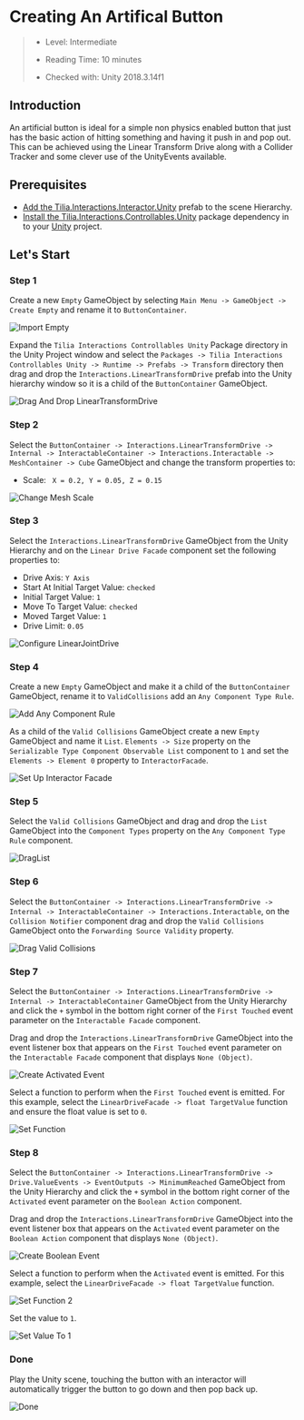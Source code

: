 #  Creating An Artifical Button

> * Level: Intermediate
>
> * Reading Time: 10 minutes
>
> * Checked with: Unity 2018.3.14f1

## Introduction

An artificial button is ideal for a simple non physics enabled button that just has the basic action of hitting something and having it push in and pop out. This can be achieved using the Linear Transform Drive along with a Collider Tracker and some clever use of the UnityEvents available.

## Prerequisites

* [Add the Tilia.Interactions.Interactor.Unity] prefab to the scene Hierarchy.
* [Install the Tilia.Interactions.Controllables.Unity] package dependency in to your [Unity] project.

## Let's Start

### Step 1

Create a new `Empty` GameObject by selecting `Main Menu -> GameObject -> Create Empty` and rename it to `ButtonContainer`.

![Import Empty](assets/images/ImportEmpty.png)

Expand the `Tilia Interactions Controllables Unity` Package directory in the Unity Project window and select the `Packages -> Tilia Interactions Controllables Unity -> Runtime -> Prefabs -> Transform` directory then drag and drop the `Interactions.LinearTransformDrive` prefab into the Unity hierarchy window so it is a child of the `ButtonContainer` GameObject.

![Drag And Drop LinearTransformDrive](assets/images/DragAndDropLinearTransformDrive.png)

### Step 2

Select the `ButtonContainer -> Interactions.LinearTransformDrive -> Internal -> InteractableContainer -> Interactions.Interactable -> MeshContainer -> Cube` GameObject and change the transform properties to:

*  Scale: ` X = 0.2, Y = 0.05, Z = 0.15`

![Change Mesh Scale](assets/images/ChangeMeshScale.png)

### Step 3

Select the `Interactions.LinearTransformDrive` GameObject from the Unity Hierarchy and on the `Linear Drive Facade` component set the following properties to:

* Drive Axis: `Y Axis`
* Start At Initial Target Value: `checked`
* Initial Target Value: `1`
* Move To Target Value: `checked`
* Moved Target Value: `1`
* Drive Limit: `0.05`

![Configure LinearJointDrive](assets/images/ConfigureLinearJointDrive.png)

### Step 4

Create a new `Empty` GameObject and make it a child of the `ButtonContainer` GameObject, rename it to `ValidCollisions` add an `Any Component Type Rule`.

![Add Any Component Rule](assets/images/AddAnyComponentRule.png)

As a child of the `Valid Collisions` GameObject create a new `Empty` GameObject and name it `List`. `Elements -> Size` property on the `Serializable Type Component Observable List` component to `1` and set the `Elements -> Element 0` property to `InteractorFacade`.

![Set Up Interactor Facade](assets/images/SetUpInteractorFacade.png)

### Step 5

Select the `Valid Collisions` GameObject and drag and drop the `List` GameObject into the `Component Types` property on the `Any Component Type Rule` component.

![DragList](assets/images/DragList.png)

### Step 6

Select the `ButtonContainer -> Interactions.LinearTransformDrive -> Internal -> InteractableContainer -> Interactions.Interactable`, on the `Collision Notifier` component drag and drop the `Valid Collisions` GameObject onto the `Forwarding Source Validity` property.

![Drag Valid Collisions](assets/images/DragValidCollisions.png)

### Step 7

Select the `ButtonContainer -> Interactions.LinearTransformDrive -> Internal -> InteractableContainer` GameObject from the Unity Hierarchy and click the `+` symbol in the bottom right corner of the `First Touched` event parameter on the `Interactable Facade` component.

Drag and drop the `Interactions.LinearTransformDrive` GameObject into the event listener box that appears on the  `First Touched` event parameter on the `Interactable Facade` component that displays `None (Object)`.

![Create Activated Event](assets/images/CreateActivatedEvent.png)

Select a function to perform when the `First Touched` event is emitted. For this example, select the `LinearDriveFacade -> float TargetValue` function and ensure the float value is set to `0`.

![Set Function](assets/images/SetFunction.png)

### Step 8

Select the `ButtonContainer -> Interactions.LinearTransformDrive -> Drive.ValueEvents -> EventOutputs -> MinimumReached` GameObject from the Unity Hierarchy and click the `+` symbol in the bottom right corner of the `Activated` event parameter on the `Boolean Action` component.

Drag and drop the `Interactions.LinearTransformDrive` GameObject into the event listener box that appears on the `Activated` event parameter on the `Boolean Action` component that displays `None (Object)`.

![Create Boolean Event](assets/images/CreateBooleanEvent.png)

Select a function to perform when the `Activated` event is emitted. For this example, select the `LinearDriveFacade -> float TargetValue` function.

![Set Function 2](assets/images/SetFunction2.png)

Set the value to `1`.

![Set Value To 1](assets/images/SetValueTo1.png)

### Done

Play the Unity scene, touching the button with an interactor will automatically trigger the button to go down and then pop back up.

![Done](assets/images/Done.png)

[Unity]: https://unity3d.com/
[Add the Tilia.Interactions.Interactor.Unity]: https://github.com/ExtendRealityLtd/Tilia.Interactions.Interactables.Unity/tree/master/Documentation/HowToGuides/AddingAnInteractor
[Install the Tilia.Interactions.Controllables.Unity]: ../Installation/README.md
